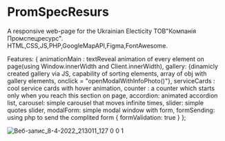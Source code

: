# PromSpecResurs
A responsive web-page for the Ukrainian Electicity ТОВ"Компанія Промспецресурс".
HTML,CSS,JS,PHP,GoogleMapAPI,Figma,FontAwesome.<br>

Features: {
animationMain : textReveal animation of every element on page(using Window.innerWidth and Client.innerWidth), 
gallery: {dinamicly created gallery via JS, capability of sorting elements, array of obj with gallery elements, onclick = "openModalWithInfoPhoto()"},
serviceCards : cool service cards with hover animation,
counter : a counter which starts only when you reach this section on page,
accordion: animated accordion list,
carousel: simple carousel that moves infinite times,
slider: simple quotes slider,
modalForm: simple modal window with form,
formSending: using php to send the complited form {
                                                      formValidation: true
                                                  }
};


![Веб-запис_8-4-2022_213011_127 0 0 1](https://user-images.githubusercontent.com/87814580/162500669-f6d096d9-2577-49e2-8968-7544e057933b.jpeg)
